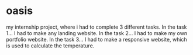 # oasis
my internship project,
where i had to complete 3 different tasks.
In the task 1... I had to make any landing website.
In the task 2... I had to make my own portfolio website.
In the task 3... I had to make a responsive website, which is used to calculate the temperature.
